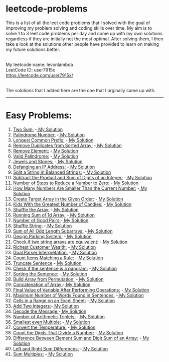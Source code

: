 # leetcode-problems
This is a list of all the leet code problems that I solved with the goal of improving my problem solving and coding skills over time.
My aim is to solve 1 to 3 leet code problems per day and come up with my own solutions regardless if they are initially not the most optimal. After solving them, I then take a look at the solutions other people have provided to learn on making my future solutions better.<br><br>

My leetcode name: levonlambda  
LeetCode ID: user7915x  
https://leetcode.com/user7915x/ <br><br>   


The solutions that I added here are the one that I orginally came up with.   


   ___
# Easy Problems:

1. [Two Sum:](https://leetcode.com/problems/two-sum/)
     -[ My Solution](https://github.com/levonlambda/leetcode-problems/blob/aae68c2e3fbaaddb37f79723b46971b9d49a953d/problems/Easy/two_sum.js)
2. [Palindrome Number:](https://leetcode.com/problems/palindrome-number/) 
    -[ My Solution](https://github.com/levonlambda/leetcode-problems/blob/aae68c2e3fbaaddb37f79723b46971b9d49a953d/problems/Easy/palindrome_number.js)
3. [Longest Common Prefix:](https://leetcode.com/problems/longest-common-prefix/) 
    -[ My Solution](https://github.com/levonlambda/leetcode-problems/blob/aae68c2e3fbaaddb37f79723b46971b9d49a953d/problems/Easy/longest_common_prefix.js)
4. [Remove Duplicates from Sorted Array:](https://leetcode.com/problems/remove-duplicates-from-sorted-array/) 
-[ My Solution](https://github.com/levonlambda/leetcode-problems/blob/aae68c2e3fbaaddb37f79723b46971b9d49a953d/problems/Easy/remove_duplicates_from_sorted_array.js)
5. [Remove Element:](https://leetcode.com/problems/remove-element/)  -[ My Solution](https://github.com/levonlambda/leetcode-problems/blob/aae68c2e3fbaaddb37f79723b46971b9d49a953d/problems/Easy/remove_element.js)
6. [Valid Palindrome:](https://leetcode.com/problems/valid-palindrome/) -[ My Solution](https://github.com/levonlambda/leetcode-problems/blob/aae68c2e3fbaaddb37f79723b46971b9d49a953d/problems/Easy/valid_palindrome.js)
7. [Jewels and Stones:](https://leetcode.com/problems/jewels-and-stones/) -[ My Solution](https://github.com/levonlambda/leetcode-problems/blob/aae68c2e3fbaaddb37f79723b46971b9d49a953d/problems/Easy/jewels_and_stones.js)
8. [Defanging an IP Address:](https://leetcode.com/problems/defanging-an-ip-address/) -[ My Solution](https://github.com/levonlambda/leetcode-problems/blob/aae68c2e3fbaaddb37f79723b46971b9d49a953d/problems/Easy/defanging_an_ip_address.js)
9. [Split a String in Balanced Strings:](https://leetcode.com/problems/split-a-string-in-balanced-strings/) -[ My Solution](https://github.com/levonlambda/leetcode-problems/blob/aae68c2e3fbaaddb37f79723b46971b9d49a953d/problems/Easy/split_a_string_in_balanced_strings.js)
10. [Subtract the Product and Sum of Digits of an Integer:](https://leetcode.com/problems/subtract-the-product-and-sum-of-digits-of-an-integer/) -[ My Solution](https://github.com/levonlambda/leetcode-problems/blob/aae68c2e3fbaaddb37f79723b46971b9d49a953d/problems/Easy/subtract_the_product_and_sum_of_digits_of_an_integer.js)
11. [Number of Steps to Reduce a Number to Zero:](https://leetcode.com/problems/number-of-steps-to-reduce-a-number-to-zero/) -[ My Solution](https://github.com/levonlambda/leetcode-problems/blob/aae68c2e3fbaaddb37f79723b46971b9d49a953d/problems/Easy/number_of_steps_to_reduce_number_to_zero.js)
12. [How Many Numbers Are Smaller Than the Current Number:](https://leetcode.com/problems/how-many-numbers-are-smaller-than-the-current-number/)
-[ My Solution](https://github.com/levonlambda/leetcode-problems/blob/aae68c2e3fbaaddb37f79723b46971b9d49a953d/problems/Easy/how_many_numbers_are_smaller_than_the_current_number.js)
13. [Create Target Array in the Given Order:](https://leetcode.com/problems/create-target-array-in-the-given-order/) -[ My Solution](https://github.com/levonlambda/leetcode-problems/blob/aae68c2e3fbaaddb37f79723b46971b9d49a953d/problems/Easy/create_target_array_in_the_given_order.js)
14. [Kids With the Greatest Number of Candies:](https://leetcode.com/problems/kids-with-the-greatest-number-of-candies/) -[ My Solution](https://github.com/levonlambda/leetcode-problems/blob/aae68c2e3fbaaddb37f79723b46971b9d49a953d/problems/Easy/kid_with_the_greatest_number_of_candies.js)
15. [Shuffle the Array:](https://leetcode.com/problems/shuffle-the-array/) -[ My Solution](https://github.com/levonlambda/leetcode-problems/blob/aae68c2e3fbaaddb37f79723b46971b9d49a953d/problems/Easy/shuffle_the_array.js)
16. [Running Sum of 1d Array:](https://leetcode.com/problems/running-sum-of-1d-array/) -[ My Solution](https://github.com/levonlambda/leetcode-problems/blob/aae68c2e3fbaaddb37f79723b46971b9d49a953d/problems/Easy/running_sum_of_1d_array.js)
17. [Number of Good Pairs:](https://leetcode.com/problems/number-of-good-pairs/)-[ My Solution](https://github.com/levonlambda/leetcode-problems/blob/aae68c2e3fbaaddb37f79723b46971b9d49a953d/problems/Easy/number_of_good_pairs.js)
18. [Shuffle String:](https://leetcode.com/problems/shuffle-string/) -[ My Solution](https://github.com/levonlambda/leetcode-problems/blob/aae68c2e3fbaaddb37f79723b46971b9d49a953d/problems/Easy/shuffle_string.js)
19. [Sum of All Odd Length Subarrays:](https://leetcode.com/problems/sum-of-all-odd-length-subarrays/)  -[ My Solution](https://github.com/levonlambda/leetcode-problems/blob/aae68c2e3fbaaddb37f79723b46971b9d49a953d/problems/Easy/sum_of_all_odd_length_subarrays.js)
20. [Design Parking System:](https://leetcode.com/problems/design-parking-system/) -[ My Solution](https://github.com/levonlambda/leetcode-problems/blob/aae68c2e3fbaaddb37f79723b46971b9d49a953d/problems/Easy/design_a_parking_system.js)
21. [Check if two string arrays are equivalent:](https://leetcode.com/problems/check-if-two-string-arrays-are-equivalent/) -[ My Solution](https://github.com/levonlambda/leetcode-problems/blob/aae68c2e3fbaaddb37f79723b46971b9d49a953d/problems/Easy/check_if_two_string_arrays_are_equivalent.js)
22. [Richest Customer Wealth:](https://leetcode.com/problems/richest-customer-wealth/) -[ My Solution](https://github.com/levonlambda/leetcode-problems/blob/aae68c2e3fbaaddb37f79723b46971b9d49a953d/problems/Easy/richest_customer_wealth.js)
23. [Goal Parser Interpretation:](https://leetcode.com/problems/goal-parser-interpretation/) -[ My Solution](https://github.com/levonlambda/leetcode-problems/blob/aae68c2e3fbaaddb37f79723b46971b9d49a953d/problems/Easy/goal_parser_interpretation.js)
24. [Count Items Matching a Rule:](https://leetcode.com/problems/count-items-matching-a-rule/) -[ My Solution](https://github.com/levonlambda/leetcode-problems/blob/aae68c2e3fbaaddb37f79723b46971b9d49a953d/problems/Easy/count_items_matching_a_rule.js)
25. [Truncate Sentence](https://leetcode.com/problems/truncate-sentence/) -[ My Solution](https://github.com/levonlambda/leetcode-problems/blob/aae68c2e3fbaaddb37f79723b46971b9d49a953d/problems/Easy/truncate_a_sentence.js)
26. [Check if the sentence is a pangram:](https://leetcode.com/problems/check-if-the-sentence-is-pangram/) -[ My Solution](https://github.com/levonlambda/leetcode-problems/blob/aae68c2e3fbaaddb37f79723b46971b9d49a953d/problems/Easy/check_if_the_sentence_is_a_pangram.js)
27. [Sorting the Sentence:](https://leetcode.com/problems/sorting-the-sentence/) -[ My Solution](https://github.com/levonlambda/leetcode-problems/blob/aae68c2e3fbaaddb37f79723b46971b9d49a953d/problems/Easy/sorting_the_sentence.js)
28. [Build Array from Permutation:](https://leetcode.com/problems/build-array-from-permutation/description/) -[ My Solution](https://github.com/levonlambda/leetcode-problems/blob/aae68c2e3fbaaddb37f79723b46971b9d49a953d/problems/Easy/build_array_from_permutation.js)
29. [Concatenation of Array:](https://leetcode.com/problems/concatenation-of-array/)-[ My Solution](https://github.com/levonlambda/leetcode-problems/blob/aae68c2e3fbaaddb37f79723b46971b9d49a953d/problems/Easy/concatenation_of_array.js)
30. [Final Value of Variable After Performing Operations:](https://leetcode.com/problems/final-value-of-variable-after-performing-operations/) -[ My Solution](https://github.com/levonlambda/leetcode-problems/blob/aae68c2e3fbaaddb37f79723b46971b9d49a953d/problems/Easy/final_value_of_variable_after_performing_operations.js)
31. [Maximum Number of Words Found in Sentences:](https://leetcode.com/problems/maximum-number-of-words-found-in-sentences/) -[ My Solution](https://github.com/levonlambda/leetcode-problems/blob/aae68c2e3fbaaddb37f79723b46971b9d49a953d/problems/Easy/maximum_number_of_words_found_in_sentences.js)
32. [Cells in a Range on an Excel Sheet:](https://leetcode.com/problems/cells-in-a-range-on-an-excel-sheet/) -[ My Solution](https://github.com/levonlambda/leetcode-problems/blob/aae68c2e3fbaaddb37f79723b46971b9d49a953d/problems/Easy/cells_in_range_on_an_excel_sheet.js)
33. [Add Two Integers:](https://leetcode.com/problems/add-two-integers/)-[ My Solution](https://github.com/levonlambda/leetcode-problems/blob/aae68c2e3fbaaddb37f79723b46971b9d49a953d/problems/Easy/add_two_integers.js)
34. [Decode the Message:](https://leetcode.com/problems/decode-the-message/)-[ My Solution](https://github.com/levonlambda/leetcode-problems/blob/aae68c2e3fbaaddb37f79723b46971b9d49a953d/problems/Easy/decode_the_message.js)
35. [Number of Arithmetic Triplets:](https://leetcode.com/problems/number-of-arithmetic-triplets/) -[ My Solution](https://github.com/levonlambda/leetcode-problems/blob/aae68c2e3fbaaddb37f79723b46971b9d49a953d/problems/Easy/number_of_arithmetic_triplets.js)
36. [Smallest even Multiple:](https://leetcode.com/problems/smallest-even-multiple/) -[ My Solution](https://github.com/levonlambda/leetcode-problems/blob/aae68c2e3fbaaddb37f79723b46971b9d49a953d/problems/Easy/smallest_even_multiple.js)
37. [Convert the Temperature:](https://leetcode.com/problems/convert-the-temperature/) -[ My Solution](https://github.com/levonlambda/leetcode-problems/blob/aae68c2e3fbaaddb37f79723b46971b9d49a953d/problems/Easy/convert_the_temperature.js)
38. [Count the Digits That Divide a Number:](https://leetcode.com/problems/count-the-digits-that-divide-a-number/) -[ My Solution](https://github.com/levonlambda/leetcode-problems/blob/aae68c2e3fbaaddb37f79723b46971b9d49a953d/problems/Easy/count_the_digits_that_divide_a_number.js)
39. [Difference Between Element Sum and Digit Sum of an Array:](https://leetcode.com/problems/difference-between-element-sum-and-digit-sum-of-an-array/) -[ My Solution](https://github.com/levonlambda/leetcode-problems/blob/aae68c2e3fbaaddb37f79723b46971b9d49a953d/problems/Easy/difference_between_element_sum_and_digit_sum_of_an_array.js)
40. [Left and Right Sum Differences:](https://leetcode.com/problems/left-and-right-sum-differences/) -[ My Solution](https://github.com/levonlambda/leetcode-problems/blob/aae68c2e3fbaaddb37f79723b46971b9d49a953d/problems/Easy/left_and_right_sum_differences.js)
41. [Sum Multiples:](https://leetcode.com/problems/sum-multiples/) -[ My Solution](https://github.com/levonlambda/leetcode-problems/blob/aae68c2e3fbaaddb37f79723b46971b9d49a953d/problems/Easy/sum_multiples.js)








